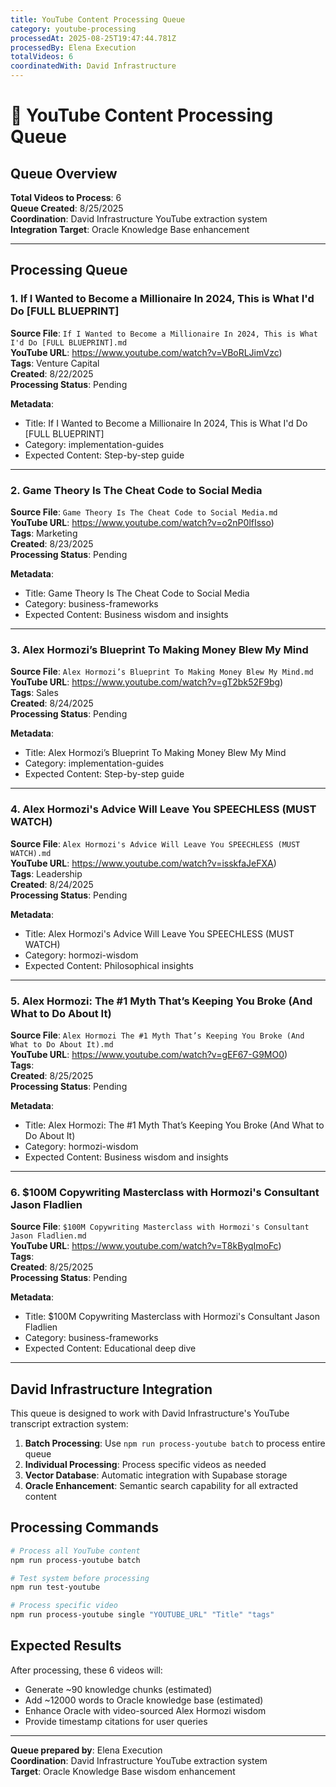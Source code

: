 ```yaml
---
title: YouTube Content Processing Queue
category: youtube-processing
processedAt: 2025-08-25T19:47:44.781Z
processedBy: Elena Execution
totalVideos: 6
coordinatedWith: David Infrastructure
---
```


# 🎥 YouTube Content Processing Queue

## Queue Overview
**Total Videos to Process**: 6  
**Queue Created**: 8/25/2025  
**Coordination**: David Infrastructure YouTube extraction system  
**Integration Target**: Oracle Knowledge Base enhancement  

---

## Processing Queue

### 1. If I Wanted to Become a Millionaire In 2024, This is What I'd Do [FULL BLUEPRINT]

**Source File**: `If I Wanted to Become a Millionaire In 2024, This is What I'd Do [FULL BLUEPRINT].md`  
**YouTube URL**: https://www.youtube.com/watch?v=VBoRLJimVzc)  
**Tags**: Venture Capital  
**Created**: 8/22/2025  
**Processing Status**: Pending  

**Metadata**:
- Title: If I Wanted to Become a Millionaire In 2024, This is What I'd Do [FULL BLUEPRINT]
- Category: implementation-guides
- Expected Content: Step-by-step guide

---
### 2. Game Theory Is The Cheat Code to Social Media

**Source File**: `Game Theory Is The Cheat Code to Social Media.md`  
**YouTube URL**: https://www.youtube.com/watch?v=o2nP0lfIsso)  
**Tags**: Marketing  
**Created**: 8/23/2025  
**Processing Status**: Pending  

**Metadata**:
- Title: Game Theory Is The Cheat Code to Social Media
- Category: business-frameworks
- Expected Content: Business wisdom and insights

---
### 3. Alex Hormozi’s Blueprint To Making Money Blew My Mind

**Source File**: `Alex Hormozi’s Blueprint To Making Money Blew My Mind.md`  
**YouTube URL**: https://www.youtube.com/watch?v=gT2bk52F9bg)  
**Tags**: Sales  
**Created**: 8/24/2025  
**Processing Status**: Pending  

**Metadata**:
- Title: Alex Hormozi’s Blueprint To Making Money Blew My Mind
- Category: implementation-guides
- Expected Content: Step-by-step guide

---
### 4. Alex Hormozi's Advice Will Leave You SPEECHLESS (MUST WATCH)

**Source File**: `Alex Hormozi's Advice Will Leave You SPEECHLESS (MUST WATCH).md`  
**YouTube URL**: https://www.youtube.com/watch?v=isskfaJeFXA)  
**Tags**: Leadership  
**Created**: 8/24/2025  
**Processing Status**: Pending  

**Metadata**:
- Title: Alex Hormozi's Advice Will Leave You SPEECHLESS (MUST WATCH)
- Category: hormozi-wisdom
- Expected Content: Philosophical insights

---
### 5. Alex Hormozi: The #1 Myth That’s Keeping You Broke (And What to Do About It)

**Source File**: `Alex Hormozi The #1 Myth That’s Keeping You Broke (And What to Do About It).md`  
**YouTube URL**: https://www.youtube.com/watch?v=gEF67-G9MO0)  
**Tags**:   
**Created**: 8/25/2025  
**Processing Status**: Pending  

**Metadata**:
- Title: Alex Hormozi: The #1 Myth That’s Keeping You Broke (And What to Do About It)
- Category: hormozi-wisdom
- Expected Content: Business wisdom and insights

---
### 6. $100M Copywriting Masterclass with Hormozi's Consultant Jason Fladlien

**Source File**: `$100M Copywriting Masterclass with Hormozi's Consultant Jason Fladlien.md`  
**YouTube URL**: https://www.youtube.com/watch?v=T8kByqImoFc)  
**Tags**:   
**Created**: 8/25/2025  
**Processing Status**: Pending  

**Metadata**:
- Title: $100M Copywriting Masterclass with Hormozi's Consultant Jason Fladlien
- Category: business-frameworks
- Expected Content: Educational deep dive

---

## David Infrastructure Integration

This queue is designed to work with David Infrastructure's YouTube transcript extraction system:

1. **Batch Processing**: Use `npm run process-youtube batch` to process entire queue
2. **Individual Processing**: Process specific videos as needed
3. **Vector Database**: Automatic integration with Supabase storage
4. **Oracle Enhancement**: Semantic search capability for all extracted content

## Processing Commands

```bash
# Process all YouTube content
npm run process-youtube batch

# Test system before processing
npm run test-youtube

# Process specific video
npm run process-youtube single "YOUTUBE_URL" "Title" "tags"
```

## Expected Results

After processing, these 6 videos will:
- Generate ~90 knowledge chunks (estimated)
- Add ~12000 words to Oracle knowledge base (estimated)
- Enhance Oracle with video-sourced Alex Hormozi wisdom
- Provide timestamp citations for user queries

---

**Queue prepared by**: Elena Execution  
**Coordination**: David Infrastructure YouTube extraction system  
**Target**: Oracle Knowledge Base wisdom enhancement
